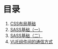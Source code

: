 # 目录
1. [CSS布局基础](./CSS布局基础/CSS布局基础.md)
2. [SASS基础（一）](./sass基础/sass.md)
3. [SASS基础（二）](./sass基础（二）/sass基础（二）.md)
4. [VUE组件间的通信方式](./vue组件间的通信方式/组件间的通信方式.md)
